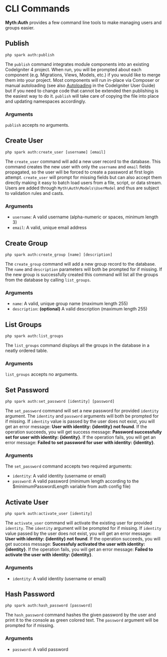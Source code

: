 # CLI Commands

**Myth:Auth** provides a few command line tools to make managing users and groups easier.

## Publish

	php spark auth:publish

The `publish` command integrates module components into an existing CodeIgniter 4 project.
When run, you will be prompted about each component (e.g. Migrations, Views, Models, etc.)
if you would like to merge them into your project. Most components will run in-place via
Composer or manual autoloading (see also [Autoloading](https://codeigniter4.github.io/userguide/concepts/autoloader.html)
in the CodeIgniter User Guide) but if you need to change code that cannot be extended then
publishing is the easiest way to do it. `publish` will take care of copying the file into
place and updating namespaces accordingly.

### Arguments

`publish` accepts no arguments.

## Create User

	php spark auth:create_user [username] [email]

The `create_user` command will add a new user record to the database. This command creates
the new user with only the `username` and `email` fields propagated, so the user will be
forced to create a password at first login attempt. `create_user` will prompt for missing
fields but can also accept them directly making it easy to batch load users from a file,
script, or data stream. Users are added through `Myth\Auth\Models\UserModel` and thus are
subject to validation rules and casts.

### Arguments

* `username`: A valid username (alpha-numeric or spaces, minimum length 3)
* `email`: A valid, unique email address

## Create Group

	php spark auth:create_group [name] [description]

The `create_group` command will add a new group record to the database. The `name` and
`description` parameters will both be prompted for if missing. If the new group is successfully
created this command will list all the groups from the database by calling `list_groups`.

### Arguments

* `name`: A valid, unique group name (maximum length 255)
* `description`: **(optional)** A valid description (maximum length 255)

## List Groups

	php spark auth:list_groups

The `list_groups` command displays all the groups in the database in a neatly ordered table.

### Arguments

`list_groups` accepts no arguments.

## Set Password

	php spark auth:set_password [identity] [password]

The `set_password` command will set a new password for provided `identity` argument. The `identity` and `password` arguments will both be prompted for if missing.
If `identity` value is passed by the user does not exist, you will get an error message: **User with identity: {identity} not found**.
If the operation succeeds, you will get success message: **Password successfully set for user with identity: {identity}**.
If the operation fails, you will get an error message: **Failed to set password for user with identity: {identity}**.

### Arguments
The `set_password` command accepts two required arguments:

* `identity`: A valid identity (username or email)
* `password`: A valid password (minimum length according to the $minimumPasswordLength variable from auth config file)

## Activate User

	php spark auth:activate_user [identity]

The `activate_user` command will activate the existing user for provided `identity`. The `identity` argument will be prompted for if missing.
If `identity` value passed by the user does not exist, you will get an error message: **User with identity: {identity} not found**.
If the operation succeeds, you will get success message: **Sucessfuly activated the user with identity: {identity}**.
If the operation fails, you will get an error message: **Failed to activate the user with identity: {identity}**.

### Arguments

* `identity`: A valid identity (username or email)

## Hash Password

	php spark auth:hash_password [password]

The `hash_password` command hashes the given password by the user and print it to the console as green colored text. The `password` argument will be prompted for if missing.

### Arguments

* `password`: A valid password
